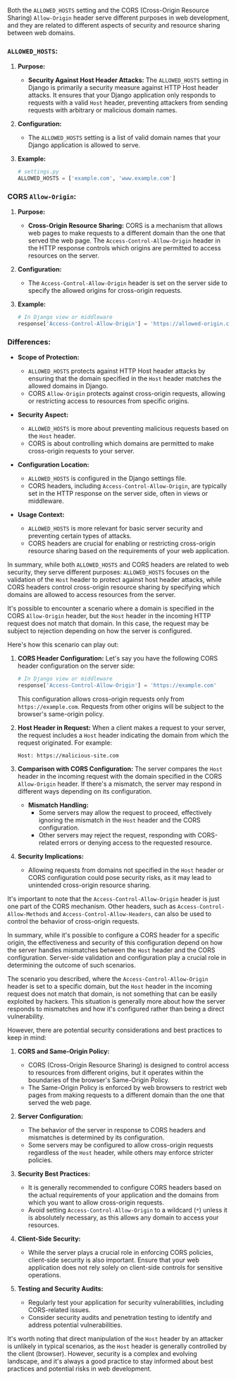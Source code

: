 Both the `ALLOWED_HOSTS` setting and the CORS (Cross-Origin Resource Sharing) `Allow-Origin` header serve different purposes in web development, and they are related to different aspects of security and resource sharing between web domains.

### `ALLOWED_HOSTS`:

1. **Purpose:**
   - **Security Against Host Header Attacks:**
     The `ALLOWED_HOSTS` setting in Django is primarily a security measure against HTTP Host header attacks. It ensures that your Django application only responds to requests with a valid `Host` header, preventing attackers from sending requests with arbitrary or malicious domain names.

2. **Configuration:**
   - The `ALLOWED_HOSTS` setting is a list of valid domain names that your Django application is allowed to serve.

3. **Example:**
   ```python
   # settings.py
   ALLOWED_HOSTS = ['example.com', 'www.example.com']
   ```

### CORS `Allow-Origin`:

1. **Purpose:**
   - **Cross-Origin Resource Sharing:**
     CORS is a mechanism that allows web pages to make requests to a different domain than the one that served the web page. The `Access-Control-Allow-Origin` header in the HTTP response controls which origins are permitted to access resources on the server.

2. **Configuration:**
   - The `Access-Control-Allow-Origin` header is set on the server side to specify the allowed origins for cross-origin requests.

3. **Example:**
   ```python
   # In Django view or middleware
   response['Access-Control-Allow-Origin'] = 'https://allowed-origin.com'
   ```

### Differences:

- **Scope of Protection:**
  - `ALLOWED_HOSTS` protects against HTTP Host header attacks by ensuring that the domain specified in the `Host` header matches the allowed domains in Django.
  - CORS `Allow-Origin` protects against cross-origin requests, allowing or restricting access to resources from specific origins.

- **Security Aspect:**
  - `ALLOWED_HOSTS` is more about preventing malicious requests based on the `Host` header.
  - CORS is about controlling which domains are permitted to make cross-origin requests to your server.

- **Configuration Location:**
  - `ALLOWED_HOSTS` is configured in the Django settings file.
  - CORS headers, including `Access-Control-Allow-Origin`, are typically set in the HTTP response on the server side, often in views or middleware.

- **Usage Context:**
  - `ALLOWED_HOSTS` is more relevant for basic server security and preventing certain types of attacks.
  - CORS headers are crucial for enabling or restricting cross-origin resource sharing based on the requirements of your web application.

In summary, while both `ALLOWED_HOSTS` and CORS headers are related to web security, they serve different purposes: `ALLOWED_HOSTS` focuses on the validation of the `Host` header to protect against host header attacks, while CORS headers control cross-origin resource sharing by specifying which domains are allowed to access resources from the server.

It's possible to encounter a scenario where a domain is specified in the CORS `Allow-Origin` header, but the `Host` header in the incoming HTTP request does not match that domain. In this case, the request may be subject to rejection depending on how the server is configured.

Here's how this scenario can play out:

1. **CORS Header Configuration:**
   Let's say you have the following CORS header configuration on the server side:

   ```python
   # In Django view or middleware
   response['Access-Control-Allow-Origin'] = 'https://example.com'
   ```

   This configuration allows cross-origin requests only from `https://example.com`. Requests from other origins will be subject to the browser's same-origin policy.

2. **Host Header in Request:**
   When a client makes a request to your server, the request includes a `Host` header indicating the domain from which the request originated. For example:

   ```
   Host: https://malicious-site.com
   ```

3. **Comparison with CORS Configuration:**
   The server compares the `Host` header in the incoming request with the domain specified in the CORS `Allow-Origin` header. If there's a mismatch, the server may respond in different ways depending on its configuration.

   - **Mismatch Handling:**
     - Some servers may allow the request to proceed, effectively ignoring the mismatch in the `Host` header and the CORS configuration.
     - Other servers may reject the request, responding with CORS-related errors or denying access to the requested resource.

4. **Security Implications:**
   - Allowing requests from domains not specified in the `Host` header or CORS configuration could pose security risks, as it may lead to unintended cross-origin resource sharing.

It's important to note that the `Access-Control-Allow-Origin` header is just one part of the CORS mechanism. Other headers, such as `Access-Control-Allow-Methods` and `Access-Control-Allow-Headers`, can also be used to control the behavior of cross-origin requests.

In summary, while it's possible to configure a CORS header for a specific origin, the effectiveness and security of this configuration depend on how the server handles mismatches between the `Host` header and the CORS configuration. Server-side validation and configuration play a crucial role in determining the outcome of such scenarios.

The scenario you described, where the `Access-Control-Allow-Origin` header is set to a specific domain, but the `Host` header in the incoming request does not match that domain, is not something that can be easily exploited by hackers. This situation is generally more about how the server responds to mismatches and how it's configured rather than being a direct vulnerability.

However, there are potential security considerations and best practices to keep in mind:

1. **CORS and Same-Origin Policy:**
   - CORS (Cross-Origin Resource Sharing) is designed to control access to resources from different origins, but it operates within the boundaries of the browser's Same-Origin Policy.
   - The Same-Origin Policy is enforced by web browsers to restrict web pages from making requests to a different domain than the one that served the web page.

2. **Server Configuration:**
   - The behavior of the server in response to CORS headers and mismatches is determined by its configuration.
   - Some servers may be configured to allow cross-origin requests regardless of the `Host` header, while others may enforce stricter policies.

3. **Security Best Practices:**
   - It is generally recommended to configure CORS headers based on the actual requirements of your application and the domains from which you want to allow cross-origin requests.
   - Avoid setting `Access-Control-Allow-Origin` to a wildcard (`*`) unless it is absolutely necessary, as this allows any domain to access your resources.

4. **Client-Side Security:**
   - While the server plays a crucial role in enforcing CORS policies, client-side security is also important. Ensure that your web application does not rely solely on client-side controls for sensitive operations.

5. **Testing and Security Audits:**
   - Regularly test your application for security vulnerabilities, including CORS-related issues.
   - Consider security audits and penetration testing to identify and address potential vulnerabilities.

It's worth noting that direct manipulation of the `Host` header by an attacker is unlikely in typical scenarios, as the `Host` header is generally controlled by the client (browser). However, security is a complex and evolving landscape, and it's always a good practice to stay informed about best practices and potential risks in web development.
